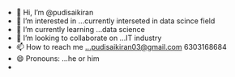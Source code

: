 - 👋 Hi, I’m @pudisaikiran
- 👀 I’m interested in ...currently interseted in data scince field
- 🌱 I’m currently learning ...data science
- 💞️ I’m looking to collaborate on ...IT industry
- 📫 How to reach me ...pudisaikiran03@gmail.com   6303168684
- 😄 Pronouns: ...he or him
- 

<!---
pudisaikiran/pudisaikiran is a ✨ special ✨ repository because its `README.md` (this file) appears on your GitHub profile.
You can click the Preview link to take a look at your changes.
--->
